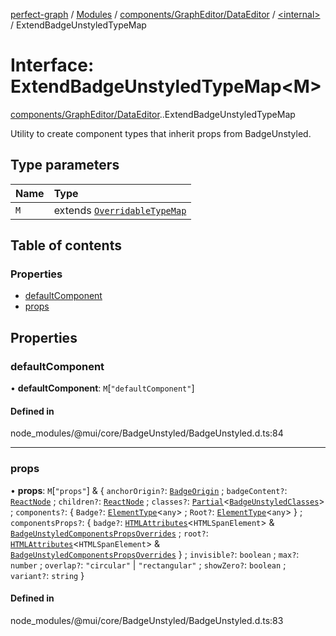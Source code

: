 [perfect-graph](../README.md) / [Modules](../modules.md) / [components/GraphEditor/DataEditor](../modules/components_GraphEditor_DataEditor.md) / [<internal\>](../modules/components_GraphEditor_DataEditor._internal_.md) / ExtendBadgeUnstyledTypeMap

# Interface: ExtendBadgeUnstyledTypeMap<M\>

[components/GraphEditor/DataEditor](../modules/components_GraphEditor_DataEditor.md).[<internal>](../modules/components_GraphEditor_DataEditor._internal_.md).ExtendBadgeUnstyledTypeMap

Utility to create component types that inherit props from BadgeUnstyled.

## Type parameters

| Name | Type |
| :------ | :------ |
| `M` | extends [`OverridableTypeMap`](components_GraphEditor_DataEditor._internal_.OverridableTypeMap-1.md) |

## Table of contents

### Properties

- [defaultComponent](components_GraphEditor_DataEditor._internal_.ExtendBadgeUnstyledTypeMap.md#defaultcomponent)
- [props](components_GraphEditor_DataEditor._internal_.ExtendBadgeUnstyledTypeMap.md#props)

## Properties

### defaultComponent

• **defaultComponent**: `M`[``"defaultComponent"``]

#### Defined in

node_modules/@mui/core/BadgeUnstyled/BadgeUnstyled.d.ts:84

___

### props

• **props**: `M`[``"props"``] & { `anchorOrigin?`: [`BadgeOrigin`](components_GraphEditor_DataEditor._internal_.BadgeOrigin.md) ; `badgeContent?`: [`ReactNode`](../modules/components_ClusterNodeContainer._internal_.md#reactnode) ; `children?`: [`ReactNode`](../modules/components_ClusterNodeContainer._internal_.md#reactnode) ; `classes?`: [`Partial`](../modules/components_ClusterNodeContainer._internal_.md#partial)<[`BadgeUnstyledClasses`](components_GraphEditor_DataEditor._internal_.BadgeUnstyledClasses.md)\> ; `components?`: { `Badge?`: [`ElementType`](../modules/components_GraphEditor_DataEditor._internal_.md#elementtype)<`any`\> ; `Root?`: [`ElementType`](../modules/components_GraphEditor_DataEditor._internal_.md#elementtype)<`any`\>  } ; `componentsProps?`: { `badge?`: [`HTMLAttributes`](components_Container._internal_.HTMLAttributes.md)<`HTMLSpanElement`\> & [`BadgeUnstyledComponentsPropsOverrides`](components_GraphEditor_DataEditor._internal_.BadgeUnstyledComponentsPropsOverrides.md) ; `root?`: [`HTMLAttributes`](components_Container._internal_.HTMLAttributes.md)<`HTMLSpanElement`\> & [`BadgeUnstyledComponentsPropsOverrides`](components_GraphEditor_DataEditor._internal_.BadgeUnstyledComponentsPropsOverrides.md)  } ; `invisible?`: `boolean` ; `max?`: `number` ; `overlap?`: ``"circular"`` \| ``"rectangular"`` ; `showZero?`: `boolean` ; `variant?`: `string`  }

#### Defined in

node_modules/@mui/core/BadgeUnstyled/BadgeUnstyled.d.ts:83
